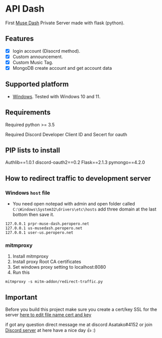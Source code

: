 # API Dash

First [Muse Dash](https://store.steampowered.com/app/774171/Muse_Dash/) Private Server made with flask (python).

## Features
- [x] login account (Disocrd method).
- [x] Custom announcement.
- [x] Custom Music Tag.
- [x] MongoDB create account and get account data

## Supported platform
- [Windows](https://www.microsoft.com/en-us/windows). Tested with Windows 10 and 11.

## Requirements
Required python >= 3.5

Required Discord Developer Client ID and Secert for oauth

## PIP lists to install
Authlib==1.0.1
discord-oauth2==0.2
Flask==2.1.3
pymongo==4.2.0

## How to redirect traffic to development server
### Windows `host` file
- You need open notepad with admin and open folder called `C:\Windows\System32\drivers\etc\hosts` add three domain at the last bottom then save it.
```text
127.0.0.1 prpr-muse-dash.peropero.net
127.0.0.1 us-musedash.peropero.net
127.0.0.1 user-us.peropero.net
```

### mitmproxy
1. Install mitmproxy
2. Install proxy Root CA certificates
3. Set windows proxy setting to localhost:8080
4. Run this
```
mitmproxy -s mitm-addon/redirect-traffic.py
```

## Important

Before you build this project make sure you create a cert/key SSL for the server [here to edit file name cert and key](https://github.com/FeffyLaffy/API-Dash/blob/0c4690de1b40a78bfca189115ac994bfe9c10af4/main.py#L255)

if got any question direct message me at discord Asatako#4152 or join [Discord server](https://discord.gg/wqd4NFy6pW) at here have a nice day 👍 :)
